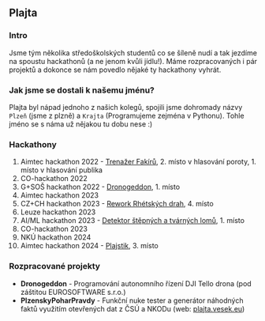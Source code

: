 ## Plajta
### Intro
Jsme tým několika středoškolských studentů co se šíleně nudí a tak jezdíme na spoustu hackathonů (a ne jenom kvůli jídlu!). Máme rozpracovaných i pár projektů a dokonce se nám povedlo nějaké ty hackathony vyhrát.

### Jak jsme se dostali k našemu jménu?
Plajta byl nápad jednoho z našich kolegů, spojili jsme dohromady názvy `Plzeň` (jsme z plzně) a `Krajta` (Programujeme zejména v Pythonu). Tohle jméno se s náma už nějakou tu dobu nese :)

### Hackathony
1. Aimtec hackathon 2022 - [Trenažer Fakírů](https://github.com/Plajta/TrenazerFakiru), 2. místo v hlasování poroty, 1. místo v hlasování publika
2. CO-hackathon 2022
3. G+SOŠ hackathon 2022 - [Dronogeddon](https://github.com/Plajta/Dronogeddon), 1. místo
4. Aimtec hackathon 2023
5. CZ+CH hackathon 2023 - [Rework Rhétských drah](https://github.com/Plajta/RhaetianRailwayRework), 4. místo
6. Leuze hackathon 2023
7. AI/ML hackathon 2023 - [Detektor štěpných a tvárných lomů](https://github.com/Plajta/DetektorLomu), 1. místo 
8. CO-hackathon 2023
9. NKÚ hackathon 2024
10. Aimtec hackathon 2024 - [Plajstik](https://github.com/Plajta/plajstik), 3. místo

### Rozpracované projekty
- **Dronogeddon** - Programování autonomního řízení DJI Tello drona (pod záštitou EUROSOFTWARE s.r.o.)
- **PlzenskyPoharPravdy** - Funkční nuke tester a generátor náhodných faktů využitím otevřených dat z ČSÚ a NKODu (web: [plajta.vesek.eu](https://plajta.vesek.eu))
